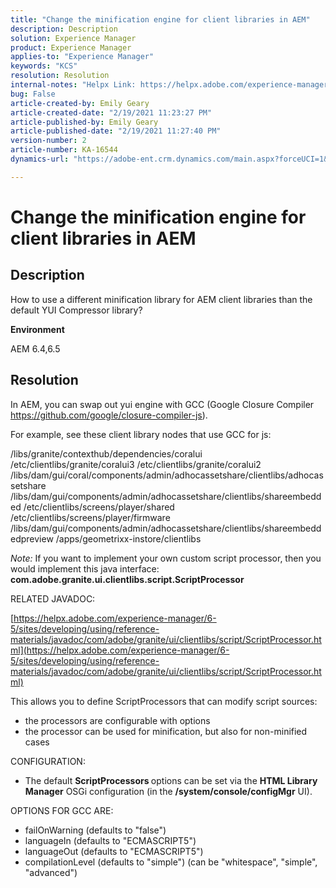 ```yaml
---
title: "Change the minification engine for client libraries in AEM"
description: Description
solution: Experience Manager
product: Experience Manager
applies-to: "Experience Manager"
keywords: "KCS"
resolution: Resolution
internal-notes: "Helpx Link: https://helpx.adobe.com/experience-manager/kb/how-to-change-the-minification-engine-for-client-libraries-in-AEM.html"
bug: False
article-created-by: Emily Geary
article-created-date: "2/19/2021 11:23:27 PM"
article-published-by: Emily Geary
article-published-date: "2/19/2021 11:27:40 PM"
version-number: 2
article-number: KA-16544
dynamics-url: "https://adobe-ent.crm.dynamics.com/main.aspx?forceUCI=1&pagetype=entityrecord&etn=knowledgearticle&id=841cea73-0973-eb11-a812-00224809aac7"

---
```

# Change the minification engine for client libraries in AEM

## Description


How to use a different minification library for AEM client libraries than the default YUI Compressor library?

<b>Environment</b>

AEM 6.4,6.5


## Resolution


In AEM, you can swap out yui engine with GCC (Google Closure Compiler https://github.com/google/closure-compiler-js).

For example, see these client library nodes that use GCC for js:

/libs/granite/contexthub/dependencies/coralui /etc/clientlibs/granite/coralui3 /etc/clientlibs/granite/coralui2 /libs/dam/gui/coral/components/admin/adhocassetshare/clientlibs/adhocassetshare /libs/dam/gui/components/admin/adhocassetshare/clientlibs/shareembedded /etc/clientlibs/screens/player/shared /etc/clientlibs/screens/player/firmware /libs/dam/gui/components/admin/adhocassetshare/clientlibs/shareembeddedpreview /apps/geometrixx-instore/clientlibs



*Note:* If you want to implement your own custom script processor, then you would implement this java interface: <b>com.adobe.granite.ui.clientlibs.script.ScriptProcessor</b>



RELATED JAVADOC:

[https://helpx.adobe.com/experience-manager/6-5/sites/developing/using/reference-materials/javadoc/com/adobe/granite/ui/clientlibs/script/ScriptProcessor.html](https://helpx.adobe.com/experience-manager/6-5/sites/developing/using/reference-materials/javadoc/com/adobe/granite/ui/clientlibs/script/ScriptProcessor.html)

This allows you to define ScriptProcessors that can modify script sources:

- the processors are configurable with options
- the processor can be used for minification, but also for non-minified cases




CONFIGURATION:

- The default <b>ScriptProcessors </b>options can be set via the <b>HTML Library Manager</b> OSGi configuration (in the <b>/system/console/configMgr</b> UI).




OPTIONS FOR GCC ARE:

- failOnWarning (defaults to "false")
- languageIn (defaults to "ECMASCRIPT5")
- languageOut (defaults to "ECMASCRIPT5")
- compilationLevel (defaults to "simple") (can be "whitespace", "simple", "advanced")


